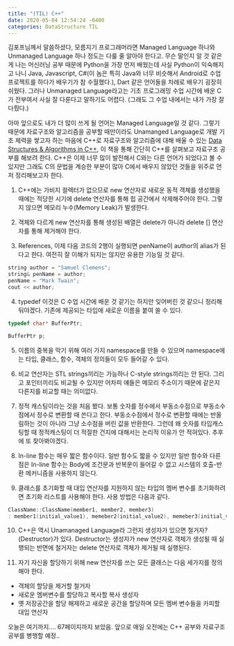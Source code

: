 ```yaml
---
title: "(TIL) C++"
date: 2020-05-04 12:54:24 -0400
categories: DataStructure TIL
---
```


김포프님께서 말씀하셨다, 모름지기 프로그래머라면 Managed Language 하나와 Unmanaged Language 하나 정도는 다룰 줄 알아야 한다고. 무슨 말인지 알 것 같은 게 나는 머신러닝 공부 때문에 Python을 가장 먼저 배웠는데 사실 Python이 익숙해지고 나니 Java, Javascript, C#(이 놈은 특히 Java와 너무 비슷해서 Android로 수업 프로젝트를 하다가 배우기가 참 수월했다.), Dart 같은 언어들을 차례로 배우기 굉장히 쉬웠다. 그러나 Unmanaged Language라고는 기초 프로그래밍 수업 시간에 배운 C가 전부여서 사실 잘 다룬다고 말하기도 어렵다. (그래도 그 수업 내에서는 내가 가장 잘 다뤘다.)

아마 앞으로도 내가 더 많이 쓰게 될 언어는 Managed Language일 것 같다. 그렇기 때문에 자료구조와 알고리즘을 공부할 때만이라도 Unamanged Language로 개발 기초 체력을 쌓고자 하는 마음에 C++로 자료구조와 알고리즘에 대해 배울 수 있는 [Data Structures & Algorithms in C++](http://www.sso.sy/sites/default/files/data-structures-and-algorithms-in-c.pdf), 이 책을 통해 간단히 C++를 살펴보고 자료구조 공부를 해보려 한다. C++은 이제 너무 많이 발전해서 C와는 다른 언어가 되었다고 볼 수 있지만 그래도 C의 문법을 계승한 부분이 많아 C에서 배우지 않았던 것들을 위주로 먼저 정리해보고자 한다.

1. C++에는 가비지 컬렉터가 없으므로 new 연산자로 새로운 동적 객체를 생성했을 때에는 적당한 시기에 delete 연산자를 통해 힙 공간에서 삭제해주어야 한다. 그렇지 않으면 메모리 누수(Memory Leak)가 발생한다.

2. 객체와 다르게 new 연산자를 통해 생성된 배열은 delete가 아니라 delete [] 연산자를 통해 제거해야 한다.
3. References, 이제 다음 코드의 2행이 실행되면 penName이 author의 alias가 된다고 한다. 여전히 잘 이해가 되지는 않지만 유용한 기능일 것 같다.

```c++
string author = "Samuel Clemens";
string& penName = author;
penName = "Mark Twain";
cout << author;
```

4. typedef 이것은 C 수업 시간에 배운 것 같기는 하지만 잊어버린 것 같으니 정리해둬야겠다. 기존에 제공되는 타입에 새로운 이름을 붙여 쓸 수 있다.

```c++
typedef char* BufferPtr;

BufferPtr p;
```

5. 이름의 중복을 막기 위해 여러 가지 namespace를 만들 수 있으며 namespace에는 타입, 클래스, 함수, 객체의 정의들이 모두 들어갈 수 있다.

6. 비교 연산자는 STL strings끼리는 가능하나 C-style strings끼리는 안 된다. 그리고 포인터끼리도 비교될 수 있지만 어차피 얘들은 메모리 주소이기 때문에 같은지 다른지를 비교할 때는 의미없다.

7. 정적 캐스팅이라는 것을 처음 봤다. 보통 숫자를 정수에서 부동소수점으로 부동소수점에서 정수로 변환할 때 쓴다고 한다. 부동소수점에서 정수로 변환할 때에는 반올림하는 것이 아니라 그냥 소수점을 버린 값을 반환한다. 그런데 왜 숫자를 타입캐스팅할 때 정적캐스팅이 더 적절한 건지에 대해서는 논리적 이유가 안 적혀있다. 추후에 또 찾아봐야겠다.
8. In-line 함수는 매우 짧은 함수이다. 일반 함수도 짧을 수 있지만 일반 함수와 다른 점은 In-line 함수는 Body에 조건문과 반복문이 들어갈 수 없고 시스템의 호출-반환 메커니즘을 사용하지 않는다.
9. 클래스를 초기화할 때 대입 연산자를 지원하지 않는 타입의 멤버 변수를 초기화하려면 초기화 리스트를 사용해야 한다. 사용 방법은 다음과 같다.

```c++
ClassName::ClassName(member1, member2, member3)
: member1(initial_value1), memeber2(initial_value2), memeber3(initial_value3)
```

10. C++은 역시 Unamanaged Language라 그런지 생성자가 있으면 철거자?(Destructor)가 있다. Destructor는 생성자가 new 연산자로 객체가 생성될 때 실행되는 반면에 철거자는 delete 연산자로 객체가 제거될 때 실행된다.

11. 자기 자신을 할당하기 위해 new 연산자를 쓰는 모든 클래스는 다음 세가지를 정의해야 한다.

- 객체의 할당을 제거할 철거자
- 새로운 멤버변수를 할당하고 복사할 복사 생성자
- 옛 저장공간을 할당 해제하고 새로운 공간을 할당하며 모든 멤버 변수들을 카피할 대입 연산자

오늘은 여기까지.... 67페이지까지 보았음. 앞으로 매일 오전에는 C++ 공부와 자료구조 공부를 병행할 예정..